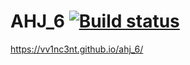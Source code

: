 # AHJ_6 [![Build status](https://ci.appveyor.com/api/projects/status/r9fd8f5wxpshydif?svg=true)](https://ci.appveyor.com/project/VV1nc3nt/ahj-6)

https://vv1nc3nt.github.io/ahj_6/